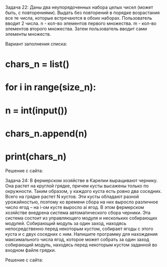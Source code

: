 Задача 22: Даны два неупорядоченных набора целых чисел (может быть, с повторениями). Выдать без повторений в порядке возрастания все те числа, которые встречаются в обоих наборах.
Пользователь вводит 2 числа. n - кол-во элементов первого множества. m - кол-во элементов второго множества. Затем пользователь вводит сами элементы множеств.


Вариант заполнения списка:
# chars_n = list()
# for i in range(size_n):
#     n = int(input())
#     chars_n.append(n)
# print(chars_n)

Решение с сайта:
<!-- mol = [int(x) for x in input().split()]
n = mol[0]
m = mol[1]
set_1 = set()
set_2 = set()
list_1 = list()
a = [int(x) for x in input().split()]
k = set(a)
for i in k:
set_1.add(i)
b = [int(x) for x in input().split()]
k1 = set(b)
for i in k1:
set_2.add(i)
lok = set_1 & set_2
kool = list(lok)
kool.sort()
for i in kool:
print(i, end=' ') -->

Задача 24: В фермерском хозяйстве в Карелии выращивают чернику. Она растет на круглой грядке, причем кусты высажены только по окружности. Таким образом, у каждого куста есть ровно два соседних. Всего на грядке растет N кустов.
Эти кусты обладают разной урожайностью, поэтому ко времени сбора на них выросло различное число ягод – на i-ом кусте выросло ai ягод.
В этом фермерском хозяйстве внедрена система автоматического сбора черники. Эта система состоит из управляющего модуля и нескольких собирающих модулей. Собирающий модуль за один заход, находясь непосредственно перед некоторым кустом, собирает ягоды с этого куста и с двух соседних с ним.
Напишите программу для нахождения максимального числа ягод, которое может собрать за один заход собирающий модуль, находясь перед некоторым кустом заданной во входном файле грядки.


Решение с сайта:

<!-- n = int(input())
arr = list()
for i in range(n):
    x = int(input())
    arr.append(x)

arr_count = list()
for i in range(len(arr) - 1):
    arr_count.append(arr[i-1] + arr[i] + arr[i+1])
arr_count.append(arr[-2] + arr[-1] + arr[0])
print(max(arr_count)) -->



